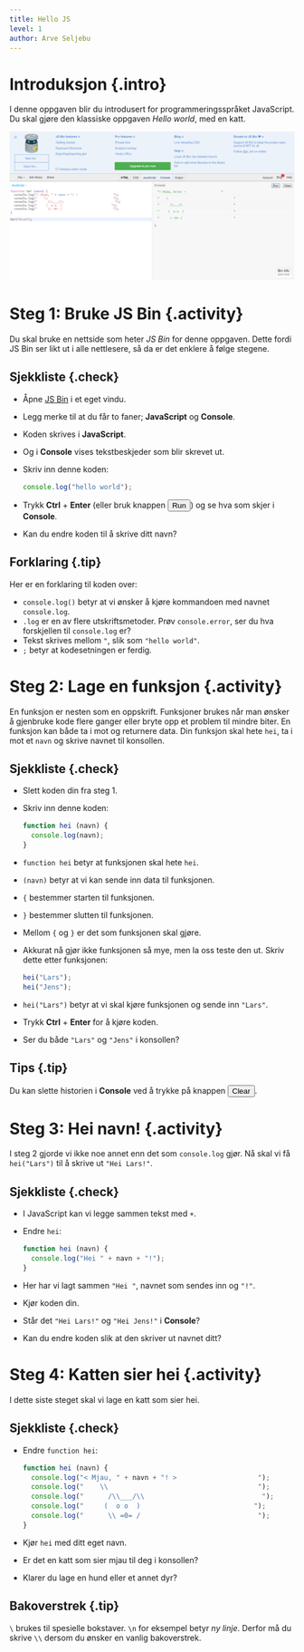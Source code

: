 ```yaml
---
title: Hello JS
level: 1
author: Arve Seljebu
---
```


# Introduksjon {.intro}
I denne oppgaven blir du introdusert for programmeringsspråket JavaScript. Du
skal gjøre den klassiske oppgaven *Hello world*, med en katt.

![](jsbin.png)

# Steg 1: Bruke JS Bin {.activity}
Du skal bruke en nettside som heter *JS Bin* for denne oppgaven. Dette fordi
JS Bin ser likt ut i alle nettlesere, så da er det enklere å følge stegene.

## Sjekkliste {.check}

- Åpne [JS Bin](http://jsbin.com/?js,console) i et eget vindu.
- Legg merke til at du får to faner; **JavaScript** og **Console**.
- Koden skrives i **JavaScript**.
- Og i **Console** vises tekstbeskjeder som blir skrevet ut.
- Skriv inn denne koden:

  ```js
  console.log("hello world");
  ```

- Trykk **Ctrl** + **Enter** (eller bruk knappen <button>Run</button>) og se hva som skjer
  i **Console**.
- Kan du endre koden til å skrive ditt navn?

## Forklaring {.tip}
Her er en forklaring til koden over:
- `console.log()` betyr at vi ønsker å kjøre kommandoen med navnet `console.log`.
- `.log` er en av flere utskriftsmetoder. Prøv `console.error`, ser du hva
  forskjellen til `console.log` er?
- Tekst skrives mellom `"`, slik som `"hello world"`.
- `;` betyr at kodesetningen er ferdig.

# Steg 2: Lage en funksjon {.activity}
En funksjon er nesten som en oppskrift. Funksjoner brukes når man ønsker å
gjenbruke kode flere ganger eller bryte opp et problem til mindre biter. En
funksjon kan både ta i mot og returnere data. Din funksjon skal hete `hei`,
ta i mot et `navn` og skrive navnet til konsollen.

## Sjekkliste {.check}

- Slett koden din fra steg 1.
- Skriv inn denne koden:

  ```js
  function hei (navn) {
    console.log(navn);
  }
  ```

- `function hei` betyr at funksjonen skal hete `hei`.
- `(navn)` betyr at vi kan sende inn data til funksjonen.
- `{` bestemmer starten til funksjonen.
- `}` bestemmer slutten til funksjonen.
- Mellom `{` og `}` er det som funksjonen skal gjøre.
- Akkurat nå gjør ikke funksjonen så mye, men la oss teste den ut. Skriv dette
  etter funksjonen:

  ```js
  hei("Lars");
  hei("Jens");
  ```

- `hei("Lars")` betyr at vi skal kjøre funksjonen og sende inn `"Lars"`.
- Trykk **Ctrl** + **Enter** for å kjøre koden.
- Ser du både `"Lars"` og `"Jens"` i konsollen?

## Tips {.tip}
Du kan slette historien i **Console** ved å trykke på knappen <button>Clear</button>.

# Steg 3: Hei navn! {.activity}
I steg 2 gjorde vi ikke noe annet enn det som `console.log` gjør. Nå skal vi få
`hei("Lars")` til å skrive ut `"Hei Lars!"`.

## Sjekkliste {.check}
- I JavaScript kan vi legge sammen tekst med `+`.
- Endre `hei`:

  ```js
  function hei (navn) {
    console.log("Hei " + navn + "!");
  }
  ```

- Her har vi lagt sammen `"Hei "`, navnet som sendes inn og `"!"`.
- Kjør koden din.
- Står det `"Hei Lars!"` og `"Hei Jens!"` i **Console**?
- Kan du endre koden slik at den skriver ut navnet ditt?

# Steg 4: Katten sier hei {.activity}
I dette siste steget skal vi lage en katt som sier hei.

## Sjekkliste {.check}
- Endre `function hei`:

  ```js
  function hei (navn) {
    console.log("< Mjau, " + navn + "! >                    ");
    console.log("    \\                                     ");
    console.log("      /\\___/\\                             ");
    console.log("     (  o o  )                            ");
    console.log("      \\ =0= /                             ");
  }
  ```

- Kjør `hei` med ditt eget navn.
- Er det en katt som sier mjau til deg i konsollen?
- Klarer du lage en hund eller et annet dyr?

## Bakoverstrek {.tip}
`\` brukes til spesielle bokstaver. `\n` for eksempel betyr *ny linje*. Derfor
må du skrive `\\` dersom du ønsker en vanlig bakoverstrek.
